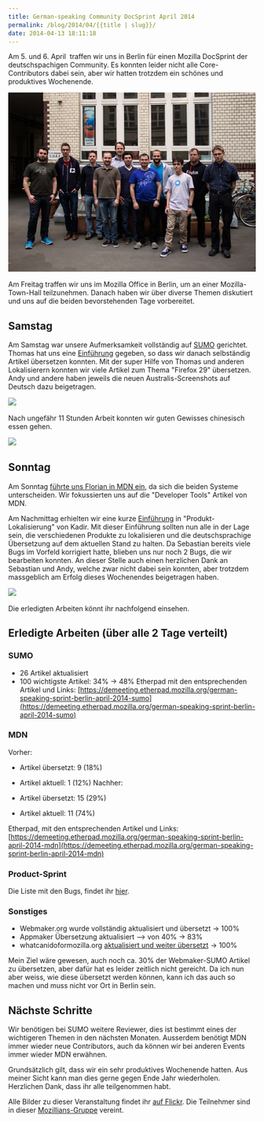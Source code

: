 ```yaml
---
title: German-speaking Community DocSprint April 2014
permalink: /blog/2014/04/{{title | slug}}/
date: 2014-04-13 18:11:18
---
```


Am 5. und 6. April  traffen wir uns in Berlin für einen Mozilla DocSprint der deutschspachigen Community. Es konnten leider nicht alle Core-Contributors dabei sein, aber wir hatten trotzdem ein schönes und produktives Wochenende.

[![docsprint](/images/2014/04/docsprint.jpg)](/images/2014/04/docsprint.jpg)

Am Freitag traffen wir uns im Mozilla Office in Berlin, um an einer Mozilla-Town-Hall teilzunehmen. Danach haben wir über diverse Themen diskutiert und uns auf die beiden bevorstehenden Tage vorbereitet.

## Samstag

Am Samstag war unsere Aufmerksamkeit vollständig auf [SUMO](http://support.mozilla.org/) gerichtet. Thomas hat uns eine [Einführung](https://support.mozilla.org/de/kb/how-translate-sumo-kb-articles-german) gegeben, so dass wir danach selbständig Artikel übersetzen konnten. Mit der super Hilfe von Thomas und anderen Lokalisierern konnten wir viele Artikel zum Thema "Firefox 29" übersetzen. Andy und andere haben jeweils die neuen Australis-Screenshots auf Deutsch dazu beigetragen.

![](https://farm3.staticflickr.com/2824/13704874205_095564a31b_c.jpg)

Nach ungefähr 11 Stunden Arbeit konnten wir guten Gewisses chinesisch essen gehen.

![](https://farm8.staticflickr.com/7337/13705701444_5aafa4145c_c.jpg)

## Sonntag

Am Sonntag [führte uns Florian in MDN ein](http://florianscholz.com/2014/03/arewedocumentedyet/), da sich die beiden Systeme unterscheiden. Wir fokussierten uns auf die "Developer Tools" Artikel von MDN.

Am Nachmittag erhielten wir eine kurze [Einführung](https://etherpad.mozilla.org/V5uqlqvJ0O) in "Produkt-Lokalisierung" von Kadir. Mit dieser Einführung sollten nun alle in der Lage sein, die verschiedenen Produkte zu lokalisieren und die deutschsprachige Übersetzung auf dem aktuellen Stand zu halten. Da Sebastian bereits viele Bugs im Vorfeld korrigiert hatte, blieben uns nur noch 2 Bugs, die wir bearbeiten konnten. An dieser Stelle auch einen herzlichen Dank an Sebastian und Andy, welche zwar nicht dabei sein konnten, aber trotzdem massgeblich am Erfolg dieses Wochenendes beigetragen haben.

![](https://farm3.staticflickr.com/2856/13705238234_09a7601522_c.jpg)

Die erledigten Arbeiten könnt ihr nachfolgend einsehen.

## Erledigte Arbeiten (über alle 2 Tage verteilt)

### SUMO

*   26 Artikel aktualisiert
*   100 wichtigste Artikel: 34% -> 48%
Etherpad mit den entsprechenden Artikel und Links: [https://demeeting.etherpad.mozilla.org/german-speaking-sprint-berlin-april-2014-sumo](https://demeeting.etherpad.mozilla.org/german-speaking-sprint-berlin-april-2014-sumo)

### MDN

Vorher:

*   Artikel übersetzt: 9 (18%)
*   Artikel aktuell: 1 (12%)
Nachher:

*   Artikel übersetzt: 15 (29%)
*   Artikel aktuell: 11 (74%)

Etherpad, mit den entsprechenden Artikel und Links: [https://demeeting.etherpad.mozilla.org/german-speaking-sprint-berlin-april-2014-mdn](https://demeeting.etherpad.mozilla.org/german-speaking-sprint-berlin-april-2014-mdn)

### Product-Sprint

Die Liste mit den Bugs, findet ihr [hier](https://docs.google.com/a/erweiterungen.de/spreadsheet/ccc?key=0AufkiiuZgQPwdEx3VVpHWWtfdGRsVloyX0hMZl9USUE&amp;usp=drive_web#gid=0).

### Sonstiges

*   Webmaker.org wurde vollständig aktualisiert und übersetzt -> 100%
*   Appmaker Übersetzung aktualisiert --> von 40% -> 83%
*   whatcanidoformozilla.org [aktualisiert und weiter übersetzt](https://github.com/jdm/asknot/pull/184) -> 100%

Mein Ziel wäre gewesen, auch noch ca. 30% der Webmaker-SUMO Artikel zu übersetzen, aber dafür hat es leider zeitlich nicht gereicht. Da ich nun aber weiss, wie diese übersetzt werden können, kann ich das auch so machen und muss nicht vor Ort in Berlin sein.

## Nächste Schritte

Wir benötigen bei SUMO weitere Reviewer, dies ist bestimmt eines der wichtigeren Themen in den nächsten Monaten. Ausserdem benötigt MDN immer wieder neue Contributors, auch da können wir bei anderen Events immer wieder MDN erwähnen.

Grundsätzlich gilt, dass wir ein sehr produktives Wochenende hatten. Aus meiner Sicht kann man dies gerne gegen Ende Jahr wiederholen. Herzlichen Dank, dass ihr alle teilgenommen habt.

Alle Bilder zu dieser Veranstaltung findet ihr [auf Flickr](https://secure.flickr.com/photos/hgn_fr/sets/72157643613158824/). Die Teilnehmer sind in dieser [Mozillians-Gruppe](https://mozillians.org/en-US/group/doc-sprint-2014-berlin/) vereint.
